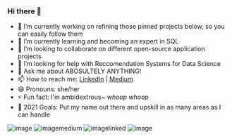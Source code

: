 ### Hi there 👋

- 🔭 I’m currently working on refining those pinned projects below, so you can easily follow them 
- 🌱 I’m currently learning and becoming an expert in SQL
- 👯 I’m looking to collaborate on different open-source application projects
- 🤔 I’m looking for help with Reccomendation Systems for Data Science 
- 💬 Ask me about ABOSULTELY ANYTHING!
- 📫 How to reach me: [LinkedIn](https://www.linkedin.com/in/ijeoma-akamnonu-b761311ba/) | [Medium](https://inakamno.medium.com/)
- 😄 Pronouns: she/her
- ⚡ Fun fact: I'm ambidextrous~ *whoop whoop* 
- 🥅 2021 Goals: Put my name out there and upskill in as many areas as I can handle

![image](https://img.shields.io/badge/Gmail-D14836?style=for-the-badge&logo=gmail&logoColor=white)
![imagemedium](https://inakamno.medium.com/)
![imagelinked](https://www.linkedin.com/in/ijeoma-akamnonu-b761311ba/)
![image](https://img.shields.io/badge/Python-14354C?style=for-the-badge&logo=python&logoColor=white)


<!--
**aamoeji04/aamoeji04** is a ✨ _special_ ✨ repository because its `README.md` (this file) appears on your GitHub profile.

Here are some ideas to get you started:

- 🔭 I’m currently working on refining those pinned projects below, so you can easily follow them 
- 🌱 I’m currently learning and becoming an expert in SQL
- 👯 I’m looking to collaborate on different open-source application projects
- 🤔 I’m looking for help with Reccomendation Systems for Data Science 
- 💬 Ask me about ABOSULTELY ANYTHING!
- 📫 How to reach me: [LinkedIn](https://www.linkedin.com/in/ijeoma-akamnonu-b761311ba/)
- 😄 Pronouns: she/her
- ⚡ Fun fact: I'm ambidextrous~ *whoop whoop* 

</details>
[imagegmail]: https://img.shields.io/badge/Gmail-D14836?style=for-the-badge&logo=gmail&logoColor=white
[imagemedium]: https://img.shields.io/badge/Medium-12100E?style=for-the-badge&logo=medium&logoColor=white
[imagelinked]: https://img.shields.io/badge/LinkedIn-0077B5?style=for-the-badge&logo=linkedin&logoColor=white
[imagepython]: https://img.shields.io/badge/Python-14354C?style=for-the-badge&logo=python&logoColor=white


[website]: 
[course]: 
[twitter]: https://twitter.com/ndidiamaka
[youtube]: 
[instagram]: https://www.instagram.com/aamoeji/
[linkedin]: https://linkedin.com/in/ijeoma-akamnonu
[webdevplaylist]: 
[jsplaylist]: 
[cssplaylist]: 
[reactplaylist]: 
-->
